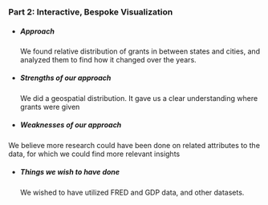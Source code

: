 ### Part 2: Interactive, Bespoke Visualization

* ##### Approach
			
     We found relative distribution of grants in between states and cities, and analyzed them to find how it changed over the years.

* ##### Strengths of our approach

	We did a geospatial distribution. It gave us a clear understanding where grants were given

* ##### Weaknesses of our approach

We believe more research could have been done on related attributes to the data, for which we could find more relevant insights

* ##### Things we wish to have done

	We wished to have utilized FRED and GDP data, and other datasets.


        